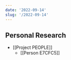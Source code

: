 ```yaml
---
date: '2022-09-14'
slug: '/2022-09-14'
---
```


## Personal Research

- [[Project PEOPLE]]
  - [[Person E7CFC5]]
